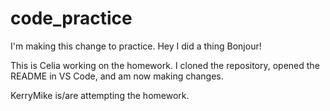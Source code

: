 # code_practice
I'm making this change to practice. 
Hey I did a thing
Bonjour!

This is Celia working on the homework. 
I cloned the repository, opened the README in VS Code, and am now making changes. 

KerryMike is/are attempting the homework.